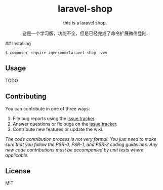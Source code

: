 <h1 align="center"> laravel-shop </h1>

<p align="center"> this is a laravel shop.</p>

<p align="center"> 这是一个学习版，功能不全，但是已经完成了命令扩展微信登陆.</p>
## Installing

```shell
$ composer require zqeesoom/laravel-shop -vvv
```

## Usage

TODO

## Contributing

You can contribute in one of three ways:

1. File bug reports using the [issue tracker](https://github.com/zqeesoom/laravel-shop/issues).
2. Answer questions or fix bugs on the [issue tracker](https://github.com/zqeesoom/laravel-shop/issues).
3. Contribute new features or update the wiki.

_The code contribution process is not very formal. You just need to make sure that you follow the PSR-0, PSR-1, and PSR-2 coding guidelines. Any new code contributions must be accompanied by unit tests where applicable._

## License

MIT